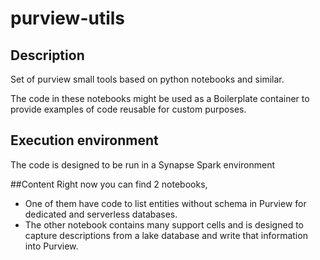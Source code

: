 # purview-utils


## Description
Set of purview small tools based on python notebooks and similar.

The code in these notebooks might be used as a Boilerplate container to provide examples of code reusable for custom purposes.

## Execution environment
The code is designed to be run in a Synapse Spark environment

##Content
Right now you can find 2 notebooks, 
- One of them have code to list entities without schema in Purview for dedicated and serverless databases.
- The other notebook contains many support cells and is designed to capture descriptions from a lake database and write that information into Purview. 

